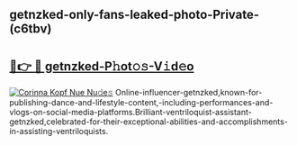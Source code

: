 ## getnzked-only-fans​-leaked-photo​-Private-(c6tbv)


# <h2><a href="https://mediaupload.pro?title=getnzked&ref=git">🔗👉 🔴 getnzked-P𝚑ot𝚘𝚜-V𝚒d𝚎o</a></h2>

[![Corinna Kopf Nue Nu𝚍e𝚜](https://i.imgur.com/0qMVB7G.gif)](https://mediaupload.pro?title=getnzked&ref=git)
Online-influencer-getnzked,known-for-publishing-dance-and-lifestyle-content,-including-performances-and-vlogs-on-social-media-platforms.Brilliant-ventriloquist-assistant-getnzked,celebrated-for-their-exceptional-abilities-and-accomplishments-in-assisting-ventriloquists.  
